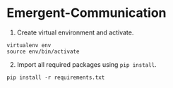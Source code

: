 # Emergent-Communication

1. Create virtual environment and activate.

```
virtualenv env
source env/bin/activate
```

2. Import all required packages using `pip install`.
```
pip install -r requirements.txt
```
